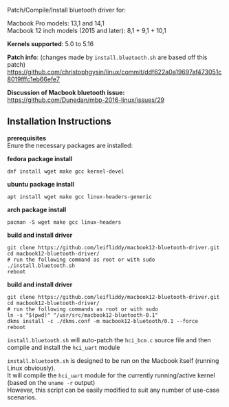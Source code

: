 Patch/Compile/Install bluetooth driver for:

Macbook Pro models: 13,1 and 14,1  
Macbook 12 inch models (2015 and later): 8,1 + 9,1 + 10,1  

**Kernels supported**:
5.0 to 5.16

**Patch info**:  (changes made by ```install.bluetooth.sh``` are based off this patch)
https://github.com/christophgysin/linux/commit/ddf622a0a19697af473051c8019fffc1eb66efe7

**Discussion of Macbook bluetooth issue:**  
https://github.com/Dunedan/mbp-2016-linux/issues/29

**Installation Instructions**
-------------

**prerequisites**  
Enure the necessary packages are installed:
 

**fedora package install**
```
dnf install wget make gcc kernel-devel
```
**ubuntu package install**
```
apt install wget make gcc linux-headers-generic
```
**arch package install**
```
pacman -S wget make gcc linux-headers
```
**build and install driver**
```
git clone https://github.com/leifliddy/macbook12-bluetooth-driver.git
cd macbook12-bluetooth-driver/
# run the following command as root or with sudo
./install.bluetooth.sh 
reboot
```
**build and install driver**
```
git clone https://github.com/leifliddy/macbook12-bluetooth-driver.git
cd macbook12-bluetooth-driver/
# run the following commands as root or with sudo
ln -s "$(pwd)" "/usr/src/macbook12-bluetooth-0.1"
dkms install -c ./dkms.conf -m macbook12-bluetooth/0.1 --force
reboot
```


```install.bluetooth.sh``` will auto-patch the ```hci_bcm.c``` source file and then compile and install the ```hci_uart``` module


```install.bluetooth.sh``` is designed to be run on the Macbook itself (running Linux obviously).  
It will compile the ```hci_uart``` module for the currently running/active kernel (based on the ```uname -r``` output)  
However, this script can be easily modified to suit any number of use-case scenarios. 
